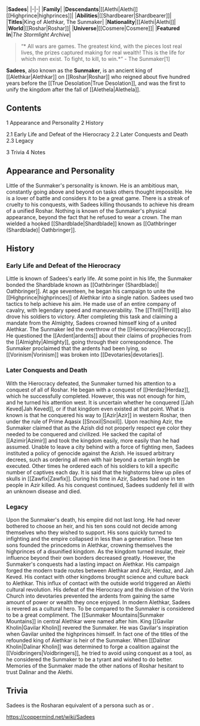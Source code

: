 |**Sadees**|
|-|-|
|**Family**|
|**Descendants**|[[Alethi\|Alethi]] [[Highprince\|highprinces]]|
|**Abilities**|[[Shardbearer\|Shardbearer]]|
|**Titles**|King of Alethkar, The Sunmaker|
|**Nationality**|[[Alethi\|Alethi]]|
|**World**|[[Roshar\|Roshar]]|
|**Universe**|[[Cosmere\|Cosmere]]|
|**Featured In**|*The Stormlight Archive*|

>“* All wars are games. The greatest kind, with the pieces lost real lives, the prizes captured making for real wealth! This is the life for which men exist. To fight, to kill, to win.*”
\- The Sunmaker[1]


**Sadees**, also known as the **Sunmaker**, is an ancient king of [[Alethkar\|Alethkar]] on [[Roshar\|Roshar]] who reigned about five hundred years before the [[True Desolation\|True Desolation]], and was the first to unify the kingdom after the fall of [[Alethela\|Alethela]].

## Contents

1 Appearance and Personality
2 History

2.1 Early Life and Defeat of the Hierocracy
2.2 Later Conquests and Death
2.3 Legacy


3 Trivia
4 Notes


## Appearance and Personality
Little of the Sunmaker's personality is known. He is an ambitious man, constantly going above and beyond on tasks others thought impossible. He is a lover of battle and considers it to be a great game. There is a streak of cruelty to his conquests, with Sadees killing thousands to achieve his dream of a unified Roshar.
Nothing is known of the Sunmaker's physical appearance, beyond the fact that he refused to wear a crown. The man wielded a hooked [[Shardblade\|Shardblade]] known as [[Oathbringer (Shardblade)\| Oathbringer]].

## History
### Early Life and Defeat of the Hierocracy
Little is known of Sadees's early life. At some point in his life, the Sunmaker bonded the Shardblade known as [[Oathbringer (Shardblade)\| Oathbringer]]. At age seventeen, he began his campaign to unite the [[Highprince\|highprinces]] of Alethkar into a single nation. Sadees used two tactics to help achieve his aim. He made use of an entire company of cavalry, with legendary speed and maneuverability. The [[Thrill\|Thrill]] also drove his soldiers to victory. After completing this task and claiming a mandate from the Almighty, Sadees crowned himself king of a united Alethkar. The Sunmaker led the overthrow of the [[Hierocracy\|Hierocracy]]. He questioned the [[Ardent\|ardents]] about their claims of prophecies from the [[Almighty\|Almighty]], going through their correspondence. The Sunmaker proclaimed that the ardents had been lying, so [[Vorinism\|Vorinism]] was broken into [[Devotaries\|devotaries]].

### Later Conquests and Death
With the Hierocracy defeated, the Sunmaker turned his attention to a conquest of all of Roshar. He began with a conquest of [[Herdaz\|Herdaz]], which he successfully completed. However, this was not enough for him, and he turned his attention west. It is uncertain whether he conquered [[Jah Keved\|Jah Keved]], or if that kingdom even existed at that point. What is known is that he conquered his way to [[Azir\|Azir]] in western Roshar, then under the rule of Prime Aqasix [[Snoxil\|Snoxil]]. Upon reaching Azir, the Sunmaker claimed that as the Azish did not properly respect eye color they needed to be conquered and civilized. He sacked the capital of [[Azimir\|Azimir]] and took the kingdom easily, more easily than he had assumed. Unable to leave a city behind with a force of fighting men, Sadees instituted a policy of genocide against the Azish. He issued arbitrary decrees, such as ordering all men with hair beyond a certain length be executed. Other times he ordered each of his soldiers to kill a specific number of captives each day. It is said that the highstorms blew up piles of skulls in [[Zawfix\|Zawfix]]. During his time in Azir, Sadees had one in ten people in Azir killed. As his conquest continued, Sadees suddenly fell ill with an unknown disease and died.

### Legacy
Upon the Sunmaker's death, his empire did not last long. He had never bothered to choose an heir, and his ten sons could not decide among themselves who they wished to support. His sons quickly turned to infighting and the empire collapsed in less than a generation. These ten sons founded the princedoms in Alethkar, crowning themselves the highprinces of a disunified kingdom. As the kingdom turned insular, their influence beyond their own borders decreased greatly. However, the Sunmaker's conquests had a lasting impact on Alethkar. His campaign forged the modern trade routes between Alethkar and Azir, Herdaz, and Jah Keved. His contact with other kingdoms brought science and culture back to Alethkar. This influx of contact with the outside world triggered an Alethi cultural revolution. His defeat of the Hierocracy and the division of the Vorin Church into devotaries prevented the ardents from gaining the same amount of power or wealth they once enjoyed.
In modern Alethkar, Sadees is revered as a cultural hero. To be compared to the Sunmaker is considered to be a great compliment. The [[Sunmaker Mountains\|Sunmaker Mountains]] in central Alethkar were named after him. King [[Gavilar Kholin\|Gavilar Kholin]] revered the Sunmaker. He was Gavilar's inspiration when Gavilar united the highprinces himself. In fact one of the titles of the refounded king of Alethkar is heir of the Sunmaker. When [[Dalinar Kholin\|Dalinar Kholin]] was determined to forge a coalition against the [[Voidbringers\|Voidbringers]], he tried to avoid using conquest as a tool, as he considered the Sunmaker to be a tyrant and wished to do better. Memories of the Sunmaker made the other nations of Roshar hesitant to trust Dalinar and the Alethi.

## Trivia
Sadees is the Rosharan equivalent of a persona such as  or .


https://coppermind.net/wiki/Sadees